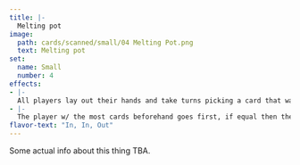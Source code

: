 ```yaml
---
title: |-
  Melting pot
image: 
  path: cards/scanned/small/04 Melting Pot.png
  text: Melting pot
set:
  name: Small
  number: 4
effects: 
- |-
  All players lay out their hands and take turns picking a card that want until all are gone.
- |-
  The player w/ the most cards beforehand goes first, if equal then the one who used this card goes first.
flavor-text: "In, In, Out"
---
```

Some actual info about this thing TBA.
